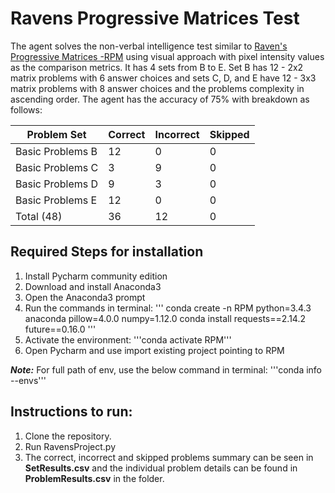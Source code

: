 # Ravens Progressive Matrices Test
The agent solves the non-verbal intelligence test similar to [Raven's Progressive Matrices -RPM](https://en.wikipedia.org/wiki/Raven%27s_Progressive_Matrices) using visual approach with pixel intensity values as the comparison metrics. It has 4 sets from B to E. Set B has 12 - 2x2 matrix problems with 6 answer choices and sets C, D, and E have 12 - 3x3 matrix problems with 8 answer choices and the problems complexity in ascending order.
The agent has the accuracy of 75% with breakdown as follows:

| Problem Set | Correct | Incorrect | Skipped |
|-------------|---------|-----------|---------|
| Basic Problems B | 12 | 0 | 0 |
| Basic Problems C | 3 | 9 | 0 |
| Basic Problems D | 9 | 3 | 0 |
| Basic Problems E | 12 | 0 | 0 |
| Total (48) | 36 | 12 | 0 |

## Required Steps for installation
1. Install Pycharm community edition
2. Download and install Anaconda3
3. Open the Anaconda3 prompt
4. Run the commands in terminal:
'''
conda create -n RPM python=3.4.3 anaconda pillow=4.0.0 numpy=1.12.0
conda install requests==2.14.2 future==0.16.0
'''
5. Activate the environment:
'''conda activate RPM'''
6. Open Pycharm and use import existing project pointing to RPM

***Note:*** For full path of env, use the below command in terminal:
'''conda info --envs'''


## Instructions to run:
1. Clone the repository.
2. Run RavensProject.py
3. The correct, incorrect and skipped problems summary can be seen in **SetResults.csv** and the individual problem details can be found in **ProblemResults.csv** in the folder.

